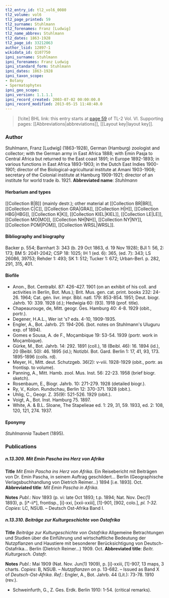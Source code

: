 ```yaml
---
tl2_entry_id: tl2_vol6_0080
tl2_volume: vol6
tl2_page_printed: 59
tl2_surname: Stuhlmann
tl2_forenames: Franz [Ludwig]
tl2_name_abbrev: Stuhlmann
tl2_dates: 1863-1928
tl2_page_id: 33212063
author_lsid: 12897-1
wikidata_id: Q107750
ipni_surname: Stuhlmann
ipni_forenames: Franz Ludwig
ipni_standard_form: Stuhlmann
ipni_dates: 1863-1928
ipni_taxon_scope: 
- Botany
- Spermatophytes
ipni_geo_scope: 
ipni_version: 1.1.1.1
ipni_record_created: 2003-07-02 00:00:00.0
ipni_record_modified: 2013-05-15 11:48:40.0
---
```



> [!cite] BHL link: this entry starts at [page 59](https://www.biodiversitylibrary.org/page/33212063) of TL-2 Vol. VI.
> Supporting pages: [[Abbreviations|abbreviations]], [[Layout key|layout key]].

### Author

Stuhlmann, Franz \[Ludwig\] (1863-1928), German (Hamburg) zoologist and collector; with the German army in East Africa 1888; with Emin Pasja to Central Africa but returned to the East coast 1891; in Europe 1892-1893; in various functions in East Africa 1893-1903; in the Dutch East Indies 1900-1901; director of the Biological-agricultural institute at Amani 1903-1908; secretary of the Colonial institute at Hamburg 1909-1921; director of an institute for world trade ib. 1921. 
**Abbreviated name**: *Stuhlmann*

#### Herbarium and types

[[Collection B|B]] (mainly destr.); other material at [[Collection BR|BR]], [[Collection C|C]], [[Collection GRA|GRA]], [[Collection H|H]], [[Collection HBG|HBG]], [[Collection K|K]], [[Collection KIEL|KIEL]], [[Collection LE|LE]], [[Collection MO|MO]], [[Collection NH|NH]], [[Collection NY|NY]], [[Collection POM|POM]], [[Collection WRSL|WRSL]].

#### Bibliography and biography

Backer p. 554; Barnhart 3: 343 (b. 29 Oct 1863, d. 19 Nov 1928); BJI 1: 56, 2: 173; BM 5: 2041-2042; CSP 18: 1025; IH 1 (ed. 6): 365, (ed. 7): 343; LS 26086, 39753; Rehder 1: 493; SK 1: 512; Tucker 1: 672; Urban-Berl. p. 282, 291, 315, 401.

#### Biofile

- Anon., Bot. Centralbl. 87: 426-427. 1901 (on an exhibit of his coll. and activities in Berlin, Bot. Mus.); Brit. Mus. gen. cat. print. books 232: 24-26. 1964; Cat. gén. livr. impr. Bibl. natl. 179: 853-854. 1951; Deut. biogr. Jahrb. 10: 339. 1928 (d.); Hedwigia 60: (93). 1918 (prof. title).
- Chapeaurouge, de, Mitt. geogr. Ges. Hamburg 40: 4-8. 1929 (obit., portr.).
- Degener, H.A.L., Wer ist 's? eds. 4-10, 1909-1935.
- Engler, A., Bot. Jahrb. 21: 194-206. (bot. notes on Stuhlmann's Uluguru exp. of 1894).
- Gomes e Sousa, A. de F., Moçambique 19: 53-54. 1939 (portr. work in Moçambique).
- Gürke, M., Bot. Jahrb. 14: 292. 1891 (coll.), 18 (Beibl. 46): 16. 1894 (id.), 20 (Beibl. 50): 46. 1895 (id.); Notizbl. Bot. Gard. Berlin 1: 17, 41, 93, 173. 1895-1896 (colls. rd).
- Meyer, H., Mitt. deut. Schutzgeb. 36(2): v-viii. 1928-1929 (obit., portr. as frontisp. to volume).
- Panning, A., Mitt. Hamb. zool. Mus. Inst. 56: 22-23. 1958 (brief biogr. sketch).
- Rosenbaum, E., Biogr. Jahrb. 10: 271-279. 1928 (detailed biogr.).
- Ry, V., Kolon. Rundschau, Berlin 12: 370-371. 1928 (obit.).
- Uhlig, C., Geogr. Z. 35(9): 521-526. 1929 (obit.).
- Voigt, A., Bot. Inst. Hamburg 75. 1897.
- White, A. & B.L. Sloane, The Stapelieae ed. 1: 29, 31, 59. 1933, ed. 2: 108, 120, 121, 274. 1937.

#### Eponymy

*Stuhlmannia* Taubert (1895).

### Publications

##### n.13.309. Mit Emin Pascha ins Herz von Afrika

**Title**
*Mit Emin Pascha ins Herz von Afrika*. Ein Reisebericht mit Beiträgen von Dr. Emin Pascha, in seinem Auftrag geschildert... Berlin (Geographische Verlagsbuchhandlung von Dietrich Reimer...) 1894 \[i.e. 1893\]. Oct.
**Abbreviated title**: *Mit Emin Pascha in Afrika*.

**Notes**
*Publ*.: Nov 1893 (p. vi: late Oct 1893; t.p. 1894; Nat. Nov. Dec(1) 1893), p. \[i\*-ii\*\], frontisp., \[i\]-xxi, \[xxii-xxiii\], \[1\]-901, \[902, colo.\], *pl. 1-32. Copies*: LC, NSUB. – Deutsch Ost-Afrika Band I.

##### n.13.310. Beiträge zur Kulturgeschichte von Ostafrika

**Title**
*Beiträge zur Kulturgeschichte von Ostafrika* Allgemeine Betrachtungen und Studien über die Einführung und wirtschaftliche Bedeutung der Nutzpflanzen und Haustiere mit besonderer Berücksichtigung von Deutsch-Ostafrika... Berlin (Dietrich Reimer...) 1909. Oct.
**Abbreviated title**: *Beitr. Kulturgesch. Ostafr.*

**Notes**
*Publ*.: Mai 1909 (Nat. Nov. Jun(1) 1909), p. \[i\]-xxiii, \[1\]-907, 13 maps, 3 charts. *Copies*: B, NSUB. – *Nutzpflanzen* on p. 13-682. – Issued as Band X of *Deutsch-Ost-Afrika*.
*Ref*.: Engler, A., Bot. Jahrb. 44 (Lit.): 73-78. 1910 (rev.).
- Schweinfurth, G., Z. Ges. Erdk. Berlin 1910: 1-54. (critical remarks).

